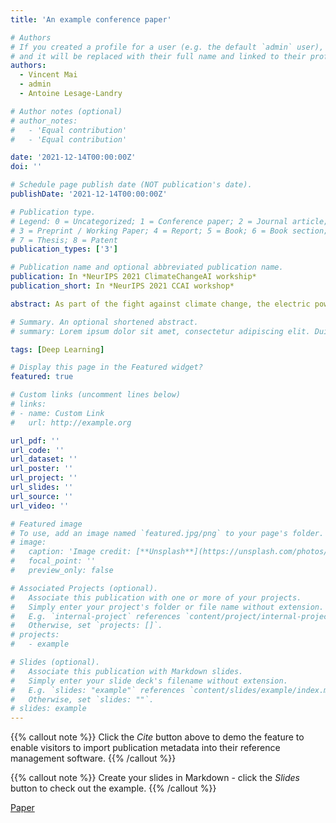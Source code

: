 ```yaml
---
title: 'An example conference paper'

# Authors
# If you created a profile for a user (e.g. the default `admin` user), write the username (folder name) here
# and it will be replaced with their full name and linked to their profile.
authors:
  - Vincent Mai
  - admin
  - Antoine Lesage-Landry

# Author notes (optional)
# author_notes:
#   - 'Equal contribution'
#   - 'Equal contribution'

date: '2021-12-14T00:00:00Z'
doi: ''

# Schedule page publish date (NOT publication's date).
publishDate: '2021-12-14T00:00:00Z'

# Publication type.
# Legend: 0 = Uncategorized; 1 = Conference paper; 2 = Journal article;
# 3 = Preprint / Working Paper; 4 = Report; 5 = Book; 6 = Book section;
# 7 = Thesis; 8 = Patent
publication_types: ['3']

# Publication name and optional abbreviated publication name.
publication: In *NeurIPS 2021 ClimateChangeAI workship*
publication_short: In *NeurIPS 2021 CCAI workshop*

abstract: As part of the fight against climate change, the electric power system is transitioning from fuel-burning generators to renewable sources of power like wind and solar. To allow for the grid to rely heavily on renewables, important operational changes must be done. For example, novel approaches for frequency regulation, i.e., for balancing in real-time demand and generation, are required to ensure the stability of a renewable electric system. Demand response programs in which loads adjust in part their power consumption for the grid's benefit, can be used to provide frequency regulation. In this proposal, we present and motivate a collaborative multi-agent reinforcement learning approach to meet the algorithmic requirements for providing real-time power balancing with demand response.

# Summary. An optional shortened abstract.
# summary: Lorem ipsum dolor sit amet, consectetur adipiscing elit. Duis posuere tellus ac convallis placerat. Proin tincidunt magna sed ex sollicitudin condimentum.

tags: [Deep Learning]

# Display this page in the Featured widget?
featured: true

# Custom links (uncomment lines below)
# links:
# - name: Custom Link
#   url: http://example.org

url_pdf: ''
url_code: ''
url_dataset: ''
url_poster: ''
url_project: ''
url_slides: ''
url_source: ''
url_video: ''

# Featured image
# To use, add an image named `featured.jpg/png` to your page's folder.
# image:
#   caption: 'Image credit: [**Unsplash**](https://unsplash.com/photos/pLCdAaMFLTE)'
#   focal_point: ''
#   preview_only: false

# Associated Projects (optional).
#   Associate this publication with one or more of your projects.
#   Simply enter your project's folder or file name without extension.
#   E.g. `internal-project` references `content/project/internal-project/index.md`.
#   Otherwise, set `projects: []`.
# projects:
#   - example

# Slides (optional).
#   Associate this publication with Markdown slides.
#   Simply enter your slide deck's filename without extension.
#   E.g. `slides: "example"` references `content/slides/example/index.md`.
#   Otherwise, set `slides: ""`.
# slides: example
---
```


{{% callout note %}}
Click the _Cite_ button above to demo the feature to enable visitors to import publication metadata into their reference management software.
{{% /callout %}}

{{% callout note %}}
Create your slides in Markdown - click the _Slides_ button to check out the example.
{{% /callout %}}

[Paper](https://www.climatechange.ai/papers/neurips2021/71)
